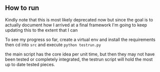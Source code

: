 ## How to run
Kindly note that this is most likely deprecated now but since the goal is to actually document how I arrived at a final framework I'm going to keep updating this to the extent that I can

To see my progress so far, create a virtual env and install the requirements then cd into `src` and execute `python testrun.py`

the main script has the core idea per unit time, but then they may not have been tested or completely integrated, the testrun script will hold the most up to date tested pieces.